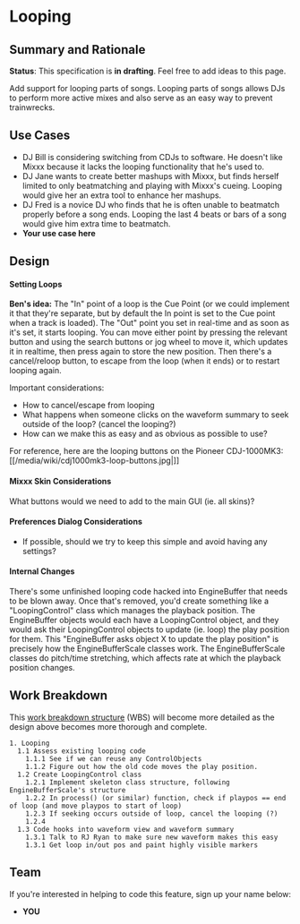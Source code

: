 # Looping

## Summary and Rationale

**Status**: This specification is **in drafting**. Feel free to add
ideas to this page.

Add support for looping parts of songs. Looping parts of songs allows
DJs to perform more active mixes and also serve as an easy way to
prevent trainwrecks.

## Use Cases

  - DJ Bill is considering switching from CDJs to software. He doesn't
    like Mixxx because it lacks the looping functionality that he's used
    to.
  - DJ Jane wants to create better mashups with Mixxx, but finds herself
    limited to only beatmatching and playing with Mixxx's cueing.
    Looping would give her an extra tool to enhance her mashups.
  - DJ Fred is a novice DJ who finds that he is often unable to
    beatmatch properly before a song ends. Looping the last 4 beats or
    bars of a song would give him extra time to beatmatch.
  - **Your use case here**

## Design

#### Setting Loops

**Ben's idea:** The "In" point of a loop is the Cue Point (or we could
implement it that they're separate, but by default the In point is set
to the Cue point when a track is loaded). The "Out" point you set in
real-time and as soon as it's set, it starts looping. You can move
either point by pressing the relevant button and using the search
buttons or jog wheel to move it, which updates it in realtime, then
press again to store the new position. Then there's a cancel/reloop
button, to escape from the loop (when it ends) or to restart looping
again.

Important considerations:

  - How to cancel/escape from looping
  - What happens when someone clicks on the waveform summary to seek
    outside of the loop? (cancel the looping?)
  - How can we make this as easy and as obvious as possible to use?

For reference, here are the looping buttons on the Pioneer CDJ-1000MK3:
[[/media/wiki/cdj1000mk3-loop-buttons.jpg|]]

#### Mixxx Skin Considerations

What buttons would we need to add to the main GUI (ie. all skins)?

#### Preferences Dialog Considerations

  - If possible, should we try to keep this simple and avoid having any
    settings?

#### Internal Changes

There's some unfinished looping code hacked into EngineBuffer that needs
to be blown away. Once that's removed, you'd create something like a
"LoopingControl" class which manages the playback position. The
EngineBuffer objects would each have a LoopingControl object, and they
would ask their LoopingControl objects to update (ie. loop) the play
position for them. This "EngineBuffer asks object X to update the play
position" is precisely how the EngineBufferScale classes work. The
EngineBufferScale classes do pitch/time stretching, which affects rate
at which the playback position changes.

## Work Breakdown

This [work breakdown
structure](http://en.wikipedia.org/wiki/Work_breakdown_structure) (WBS)
will become more detailed as the design above becomes more thorough and
complete.

    1. Looping
      1.1 Assess existing looping code
        1.1.1 See if we can reuse any ControlObjects
        1.1.2 Figure out how the old code moves the play position.
      1.2 Create LoopingControl class
        1.2.1 Implement skeleton class structure, following EngineBufferScale's structure 
        1.2.2 In process() (or similar) function, check if playpos == end of loop (and move playpos to start of loop)
        1.2.3 If seeking occurs outside of loop, cancel the looping (?)
        1.2.4 
      1.3 Code hooks into waveform view and waveform summary
        1.3.1 Talk to RJ Ryan to make sure new waveform makes this easy
        1.3.1 Get loop in/out pos and paint highly visible markers

## Team

If you're interested in helping to code this feature, sign up your name
below:

  - **YOU**
